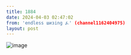 ```yaml
---
title: 1884
date: 2024-04-03 02:47:02
from: 'endless шизing ⍼' (channel1162404975)
layout: post
---
```


![image](photos/photo_297@03-04-2024_02-47-02.jpg)


